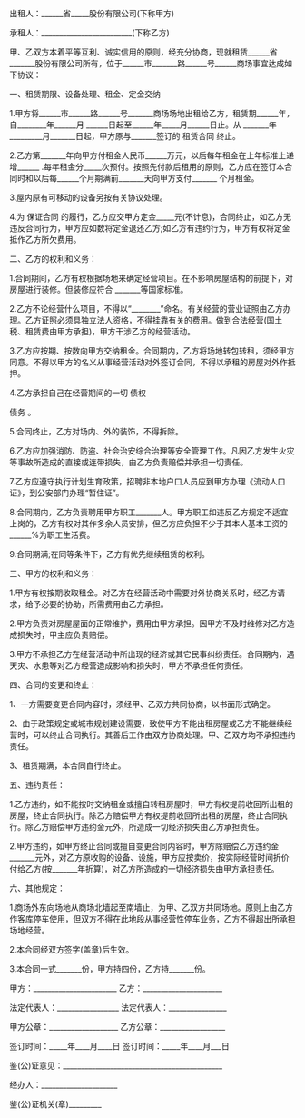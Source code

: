 
 


出租人：______省_____股份有限公司(下称甲方)


承租人：_________________________(下称乙方)


甲、乙双方本着平等互利、诚实信用的原则，经充分协商，现就租赁______省_______股份有限公司所有，位于______市_______路______号______商场事宜达成如下协议：


一、租赁期限、设备处理、租金、定金交纳


1.甲方将______市______路______号_______商场场地出租给乙方，租赁期______年，自________年______月 ______日起至______年_____月______日止。从 _______年_________月_______日起，甲方原与_______签订的
租赁合同
终止。


2.乙方第_______年向甲方付租金人民币______万元，以后每年租金在上年标准上递增______ .每年租金分_____次预付。按照先付款后租用的原则，乙方应在签订本合同时和以后每______个月期满前_______天向甲方支付_______ 个月租金。


3.屋内原有可移动的设备另按有关协议处理。


4.为
保证合同
的履行，乙方应交甲方定金_____元(不计息)，合同终止，如乙方无违反合同行为，甲方应如数将定金退还乙方;如乙方有违约行为，甲方有权将定金抵作乙方所欠费用。


二、乙方的权利和义务：


1.合同期间，乙方有权根据场地来确定经营项目。在不影响房屋结构的前提下，对房屋进行装修。但装修应符合 _______等国家标准。


2.乙方不论经营什么项目，不得以“________”命名。有关经营的营业证照由乙方办理。乙方证照必须具独立法人资格，不得挂靠有关的费用。做到合法经营(国土税、租赁费由甲方承担)，甲方干涉乙方的经营活动。


3.乙方应按期、按数向甲方交纳租金。合同期内，乙方将场地转包转租，须经甲方同意。不得以甲方的名义从事经营活动对外签订合同，不得以承租的房屋对外作抵押。


4.乙方承担自己在经营期间的一切
债权

债务
。


5.合同终止，乙方对场内、外的装饰，不得拆除。


6.乙方应加强消防、防盗、社会治安综合治理等安全管理工作。凡因乙方发生火灾等事故所造成的直接或连带损失，由乙方负责赔偿并承担一切责任。


7.乙方应遵守执行计划生育政策，招聘非本地户口人员应到甲方办理《流动人口证》，到公安部门办理“暂住证”。


8.合同期内，乙方负责聘用甲方职工_______人。甲方职工如违反乙方规定不适宜上岗的，乙方有权对其作多余人员安排，但乙方应负担不少于其本人基本工资的______%为职工生活费。


9.合同期满;在同等条件下，乙方有优先继续租赁的权利。


三、甲方的权利和义务：


1.甲方有权按期收取租金。对乙方在经营活动中需要对外协商关系时，经乙方请求，给予必要的协助，所需费用由乙方承担。


2.甲方负责对房屋屋面的正常维护，费用由甲方承担。因甲方不及时维修对乙方造成损失时，甲主应负责赔偿。


3.甲方不承担乙方在经营活动中所出现的经济或其它民事纠纷责任。合同期内，遇天灾、水患等对乙方经营造成影响和损失时，甲方不承担任何责任。


四、合同的变更和终止：


1、一方需要变更合同内容时，须经甲、乙双方共同协商，以书面形式确定。


2、由于政策规定或城市规划建设需要，致使甲方不能出租房屋或乙方不能继续经营时，可以终止合同执行。其善后工作由双方协商处理。甲、乙双方均不承担违约责任。


3、租赁期满，本合同自行终止。


五、违约责任：


1.乙方违约，如不能按时交纳租金或擅自转租房屋时，甲方有权提前收回所出租的房屋，终止合同执行。除乙方赔偿甲方有权提前收回所出租的房屋，终止合同执行。除乙方赔偿甲方违约金元外，所造成一切经济损失由乙方承担责任。


2.甲方违约，如甲方终止合同或擅自变更合同内容时，甲方除赔偿乙方违约金_______元外，对乙方原收购的设备、设施，甲方应按卖价，按实际经营时间折价付给乙方(按_______年折算)，对乙方所造成的一切经济损失由甲方承担责任。


六、其他规定：


1.商场外东向场地从商场北墙起至南墙止，为甲、乙双方共同场地。原则上由乙方作客库停车使用，但双方不得在此地段从事经营性停车业务，乙方不得超出所承担场地经营。


2.本合同经双方签字(盖章)后生效。


3.本合同一式_______份，甲方持四份，乙方持_______份。


甲方：_______________________ 乙方：______________________


法定代表人：_________________ 法定代表人：________________


甲方公章：___________________ 乙方公章：__________________


签订时间：_____年____月____日 签订时间：_____年____月___日


鉴(公)证意见：____________________________________________


经办人：_____________________


鉴(公)证机关(章)_________
 


 

 
 
 
 
 
  


  
 

  


  


  
 
 
 
 


